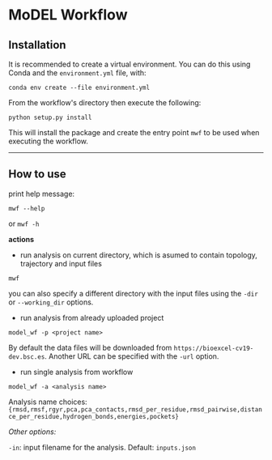 # MoDEL Workflow



## Installation

It is recommended to create a virtual environment. You can do this using Conda and the `environment.yml` file, with:

```conda env create --file environment.yml```

From the workflow's directory then execute the following:

```python setup.py install```

This will install the package and create the entry point `mwf` to be used when executing the workflow.

---

## How to use

print help message:

```mwf --help```

or  ```mwf -h```

**actions**

* run analysis on current directory, which is asumed to contain topology, trajectory and input files

```mwf```

you can also specify a different directory with the input files using the `-dir` or `--working_dir` options.

* run analysis from already uploaded project

```model_wf -p <project name>```

By default the data files will be downloaded from `https://bioexcel-cv19-dev.bsc.es`. Another URL can be specified with the `-url` option.

* run single analysis from workflow

```model_wf -a <analysis name>```

Analysis name choices: `{rmsd,rmsf,rgyr,pca,pca_contacts,rmsd_per_residue,rmsd_pairwise,distance_per_residue,hydrogen_bonds,energies,pockets}`

_Other options:_

`-in`: input filename for the analysis. Default: `inputs.json`

